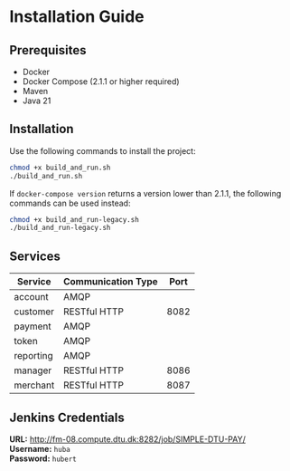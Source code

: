 # Installation Guide
## Prerequisites
* Docker
* Docker Compose (2.1.1 or higher required)
* Maven
* Java 21

## Installation
Use the following commands to install the project:
```bash
chmod +x build_and_run.sh
./build_and_run.sh
```

If `docker-compose version` returns a version lower than 2.1.1, the following commands can be used instead:

```bash
chmod +x build_and_run-legacy.sh
./build_and_run-legacy.sh
```

## Services
| Service   | Communication Type | Port |
|-----------|--------------------|------|
| account   | AMQP               |      |
| customer  | RESTful HTTP       | 8082 |
| payment   | AMQP               |      |
| token     | AMQP               |      |
| reporting | AMQP               |      |
| manager   | RESTful HTTP       | 8086 |
| merchant  | RESTful HTTP       | 8087 |

## Jenkins Credentials

**URL:** http://fm-08.compute.dtu.dk:8282/job/SIMPLE-DTU-PAY/  
**Username:** `huba`  
**Password:** `hubert`

